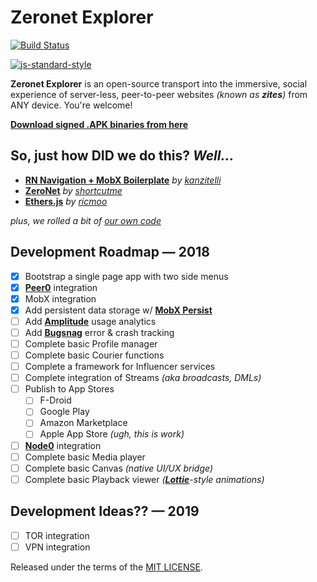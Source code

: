 # Zeronet Explorer

[![Build Status](https://travis-ci.org/d14na/zeronet-explorer.png?branch=master)](https://travis-ci.org/d14na/zeronet-explorer)

[![js-standard-style](https://cdn.rawgit.com/feross/standard/master/badge.svg)](https://github.com/feross/standard)

**Zeronet Explorer** is an open-source transport into the immersive, social experience of server-less, peer-to-peer websites *(known as **zites**)* from ANY device. You're welcome!

**[Download signed .APK binaries from here]()**

## So, just how DID we do this? *Well...*

* **[RN Navigation + MobX Boilerplate](https://github.com/kanzitelli/react-native-navigation-mobx-boilerplate)** *by [kanzitelli](https://github.com/kanzitelli)*
* **[ZeroNet](https://github.com/HelloZeroNet/ZeroNet)** *by [shortcutme](https://github.com/shortcutme)*
* **[Ethers.js](https://github.com/ethers-io/ethers.js)** *by [ricmoo](https://github.com/ricmoo)*

*plus, we rolled a bit of [our own code](https://github.com/d14na)*

## Development Roadmap — 2018

* [x] Bootstrap a single page app with two side menus
* [x] **[Peer0](https://github.com/d14na/peer0)** integration
* [x] MobX integration
* [x] Add persistent data storage w/ **[MobX  Persist](https://github.com/pinqy520/mobx-persist)**
* [ ] Add **[Amplitude](https://github.com/euwyn/react-native-amplitude)** usage analytics
* [ ] Add **[Bugsnag](https://github.com/bugsnag/bugsnag-react-native)** error & crash tracking
* [ ] Complete basic Profile manager
* [ ] Complete basic Courier functions
* [ ] Complete a framework for Influencer services
* [ ] Complete integration of Streams *(aka broadcasts, DMLs)*
* [ ] Publish to App Stores
    - [ ] F-Droid
    - [ ] Google Play
    - [ ] Amazon Marketplace
    - [ ] Apple App Store *(ugh, this is work)*
* [ ] **[Node0](https://github.com/d14na/node0)** integration
* [ ] Complete basic Media player
* [ ] Complete basic Canvas *(native UI/UX bridge)*
* [ ] Complete basic Playback viewer *(**[Lottie](https://airbnb.design/lottie/)**-style animations)*

## Development Ideas?? — 2019

* [ ] TOR integration
* [ ] VPN integration

Released under the terms of the [MIT LICENSE](LICENSE).
